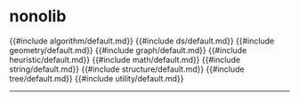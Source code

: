 # nonolib
{{#include algorithm/default.md}}
{{#include ds/default.md}}
{{#include geometry/default.md}}
{{#include graph/default.md}}
{{#include heuristic/default.md}}
{{#include math/default.md}}
{{#include string/default.md}}
{{#include structure/default.md}}
{{#include tree/default.md}}
{{#include utility/default.md}}
___ 

